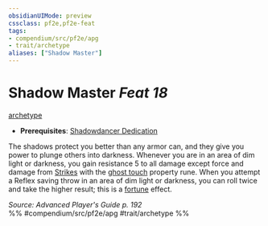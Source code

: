 ```yaml
---
obsidianUIMode: preview
cssclass: pf2e,pf2e-feat
tags:
- compendium/src/pf2e/apg
- trait/archetype
aliases: ["Shadow Master"]
---
```

# Shadow Master  *Feat 18*  
[archetype](archetype.md "Archetype Feat Trait")  

- **Prerequisites**: [Shadowdancer Dedication](shadowdancer-dedication-apg.md)

The shadows protect you better than any armor can, and they give you power to plunge others into darkness. Whenever you are in an area of dim light or darkness, you gain resistance 5 to all damage except force and damage from [Strikes](strike.md) with the [ghost touch](ghost-touch.md) property rune. When you attempt a Reflex saving throw in an area of dim light or darkness, you can roll twice and take the higher result; this is a [fortune](fortune.md "Fortune Effect Trait") effect.

*Source: Advanced Player's Guide p. 192*  
%% #compendium/src/pf2e/apg #trait/archetype %%